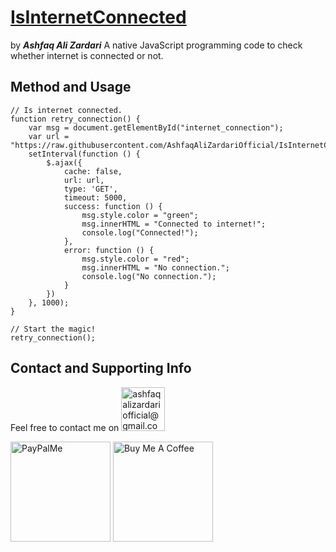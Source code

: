 # [IsInternetConnected](https://ashfaqalizardariofficial.github.io/IsInternetConnected.github.io) 
by ***Ashfaq Ali Zardari*** 
A native JavaScript programming code to check whether internet is connected or not.

## Method and Usage
```
// Is internet connected.
function retry_connection() {
    var msg = document.getElementById("internet_connection");
    var url = "https://raw.githubusercontent.com/AshfaqAliZardariOfficial/IsInternetConnected.github.io/master/1x1.png";
    setInterval(function () {
        $.ajax({
            cache: false,
            url: url,
            type: 'GET',
            timeout: 5000,
            success: function () {
                msg.style.color = "green";
                msg.innerHTML = "Connected to internet!";
                console.log("Connected!");
            },
            error: function () {
                msg.style.color = "red";
                msg.innerHTML = "No connection.";
                console.log("No connection.");
            }
        })
    }, 1000);
}

// Start the magic!
retry_connection();
```
## Contact and Supporting Info
Feel free to contact me on <a href="mailto:ashfaqalizardariofficial@gmail.com" target="_blank" title="ashfaqalizardariofficial@gmail.com"><img src="https://ssl.gstatic.com/ui/v1/icons/mail/rfr/logo_gmail_lockup_default_1x_r2.png" alt="ashfaqalizardariofficial@gmail.com" width="70" /></a>  
  
  <a href="https://paypal.me/ashfaqalizardari247?country.x=CA&locale.x=en_US" target="_blank" title="paypal.me/ashfaqalizardari247"><img src="https://www.paypalobjects.com/paypal-ui/logos/svg/paypal-color.svg" alt="PayPalMe" width="160" /></a>    <a href="https://www.buymeacoffee.com/ashfaqalizardari" target="_blank" title="buymeacoffee.com/ashfaqalizardari"><img src="https://www.buymeacoffee.com/assets/img/custom_images/orange_img.png" alt="Buy Me A Coffee" width="160" /></a>

